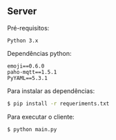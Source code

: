 ## Server

Pré-requisitos:
```
Python 3.x
```


Dependências python:
```
emoji==0.6.0
paho-mqtt==1.5.1
PyYAML==5.3.1
```

Para instalar as dependências:

```bash
$ pip install -r requeriments.txt
```

Para executar o cliente:

```bash
$ python main.py
```
